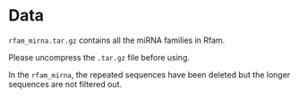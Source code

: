 # Data

`rfam_mirna.tar.gz` contains all the miRNA families in Rfam. 

Please uncompress the `.tar.gz` file before using.

In the `rfam_mirna`, the repeated sequences have been deleted but the longer sequences are not filtered out.